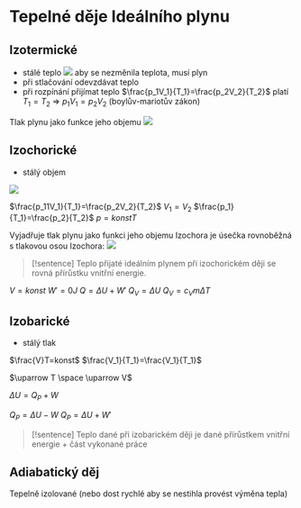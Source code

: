 # Tepelné děje Ideálního plynu
## Izotermické
- stálé teplo
![](Pasted%20image%2020230124111744.png)
aby se nezměnila teplota, musí plyn
- při stlačování odevzdávat teplo
- při rozpínání přijímat teplo
$\frac{p_1V_1}{T_1}=\frac{p_2V_2}{T_2}$
platí $T_1=T_2$
=> $p_1V_1=p_2V_2$ (boylův-mariotův zákon)

Tlak plynu jako funkce jeho objemu
![](Pasted%20image%2020230124112901.png)

## Izochorické 
- stálý objem

![](Pasted%20image%2020230124115204.png)

$\frac{p_11V_1}{T_1}=\frac{p_2V_2}{T_2}$
$V_1=V_2$
$\frac{p_1}{T_1}=\frac{p_2}{T_2}$
$p=konst T$

Vyjadřuje tlak plynu jako funkci jeho objemu
Izochora je úsečka rovnoběžná s tlakovou osou
Izochora:
![](Pasted%20image%2020230124115400.png)

> [!sentence]
Teplo přijaté ideálním plynem při izochorickém ději se rovná přírůstku vnitřní energie.

$V=konst$
$W'=0J$
$Q=\Delta U+W'$
$Q_V=\Delta U$
$Q_V=c_Vm\Delta T$

## Izobarické
- stálý tlak

$\frac{V}T=konst$
$\frac{V_1}{T_1}=\frac{V_1}{T_1}$

$\uparrow T \space \uparrow V$

$\Delta U=Q_P+W$

$Q_P=\Delta U - W$
$Q_P=\Delta U+W'$

> [!sentence]
> Teplo dané při izobarickém ději je dané přírůstkem vnitřní energie + část vykonané práce

## Adiabatický děj

Tepelně izolované (nebo dost rychlé aby se nestihla provést výměna tepla)